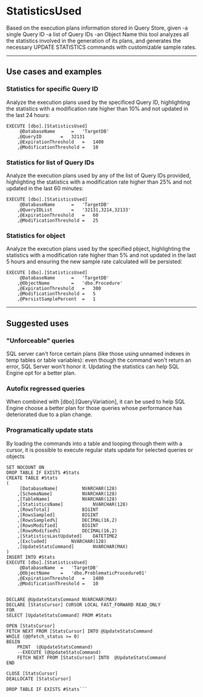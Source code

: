 # StatisticsUsed
Based on the execution plans information stored in Query Store, given
-a single Query ID
-a list of Query IDs
-an Object Name
this tool analyzes all the statistics involved in the generation of its plans, and generates the necessary UPDATE STATISTICS commands with customizable sample rates.

---
## Use cases and examples
### Statistics for specific Query ID
Analyze the execution plans used by the specificed Query ID, highlighting the statistics with a modification rate higher than 10% and not updated in the last 24 hours:
``` 
EXECUTE [dbo].[StatisticsUsed]
	 @DatabaseName		=	'TargetDB'
	,@QueryID		=	32131
	,@ExpirationThreshold	=	1400
	,@ModificationThreshold	=	10
```
### Statistics for list of Query IDs
Analyze the execution plans used by any of the list of Query IDs provided, highlighting the statistics with a modification rate higher than 25% and not updated in the last 60 minutes:
``` 
EXECUTE [dbo].[StatisticsUsed]
	 @DatabaseName		=	'TargetDB'
	,@QueryIDList		=	'32131,3214,32133'
	,@ExpirationThreshold	=	60
	,@ModificationThreshold	=	25
```
### Statistics for object
Analyze the execution plans used by the specified pbject, highlighting the statistics with a modification rate higher than 5% and not updated in the last 5 hours and ensuring the new sample rate calculated will be persisted:
``` 
EXECUTE [dbo].[StatisticsUsed]
	 @DatabaseName		=	'TargetDB'
	,@ObjectName		=	'dbo.Procedure'
	,@ExpirationThreshold	=	300
	,@ModificationThreshold	=	5
	,@PersistSamplePercent	=	1
```
---
## Suggested uses
### "Unforceable" queries
SQL server can't force certain plans (like those using unnamed indexes in temp tables or table variables): even though the command won't return an error, SQL Server won't honor it. Updating the statistics can help SQL Engine opt for a better plan.
### Autofix regressed queries
When combined with [dbo].[QueryVariation], it can be used to help SQL Engine choose a better plan for those queries whose performance has deteriorated due to a plan change.
### Programatically update stats
By loading the commands into a table and looping through them with a cursor, it is possible to execute regular stats update for selected queries or objects
```
SET NOCOUNT ON
DROP TABLE IF EXISTS #Stats
CREATE TABLE #Stats
(
	 [DatabaseName]			NVARCHAR(128)
	,[SchemaName]			NVARCHAR(128)
	,[TableName]			NVARCHAR(128)
	,[StatisticsName]			NVARCHAR(128)
	,[RowsTotal]			BIGINT
	,[RowsSampled]			BIGINT
	,[RowsSampled%]			DECIMAL(16,2)
	,[RowsModified]			BIGINT
	,[RowsModified%]		DECIMAL(16,2)
	,[StatisticsLastUpdated]	DATETIME2
	,[Excluded]			NVARCHAR(128)
	,[UpdateStatsCommand]		NVARCHAR(MAX)
)
INSERT INTO #Stats
EXECUTE [dbo].[StatisticsUsed]
	 @DatabaseName	=	'TargetDB'
	,@ObjectName	=	'dbo.ProblematicProcedure01'
	,@ExpirationThreshold	=	1400
	,@ModificationThreshold	=	10


DECLARE @UpdateStatsCommand	NVARCHAR(MAX)
DECLARE [StatsCursor] CURSOR LOCAL FAST_FORWARD READ_ONLY
FOR
SELECT [UpdateStatsCommand] FROM #Stats

OPEN [StatsCursor]
FETCH NEXT FROM [StatsCursor] INTO @UpdateStatsCommand
WHILE (@@fetch_status >= 0)
BEGIN
	PRINT  (@UpdateStatsCommand)
	--EXECUTE (@UpdateStatsCommand)
	FETCH NEXT FROM [StatsCursor] INTO  @UpdateStatsCommand
END

CLOSE [StatsCursor]
DEALLOCATE [StatsCursor]

DROP TABLE IF EXISTS #Stats```